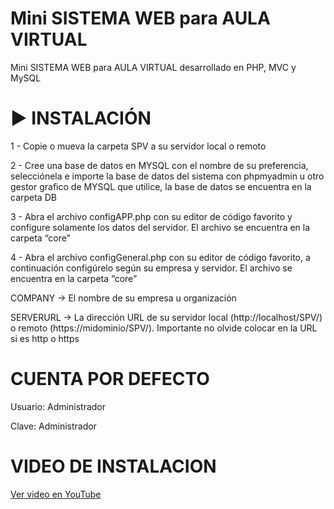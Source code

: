 # Mini SISTEMA WEB para AULA VIRTUAL
Mini SISTEMA WEB para AULA VIRTUAL desarrollado en PHP, MVC y MySQL

# ▶️ INSTALACIÓN
<p>1 - Copie o mueva la carpeta SPV a su servidor local o remoto</p>
<p>2 - Cree una base de datos en MYSQL con el nombre de su preferencia, 
selecciónela e importe la base de datos del sistema con phpmyadmin u otro gestor grafico de MYSQL que utilice, la base de datos se encuentra en la carpeta DB</p>
<p>3 - Abra el archivo configAPP.php con su editor de código favorito y configure solamente los datos del servidor. El archivo se encuentra en la carpeta “core”</p>
<p>4 - Abra el archivo configGeneral.php con su editor de código favorito, a continuación configúrelo según su empresa y servidor. El archivo se encuentra en la carpeta “core”</p>
<p>COMPANY -> El nombre de su empresa u organización
</p>
<p>SERVERURL -> La dirección URL de su servidor local (http://localhost/SPV/) o remoto (https://midominio/SPV/). 
Importante no olvide colocar en la URL si es http o https</p>

# CUENTA POR DEFECTO
<p>Usuario: Administrador</p>
<p>Clave: Administrador</p>

# VIDEO DE INSTALACION
<a href="" target="_blank">Ver video en YouTube</a>